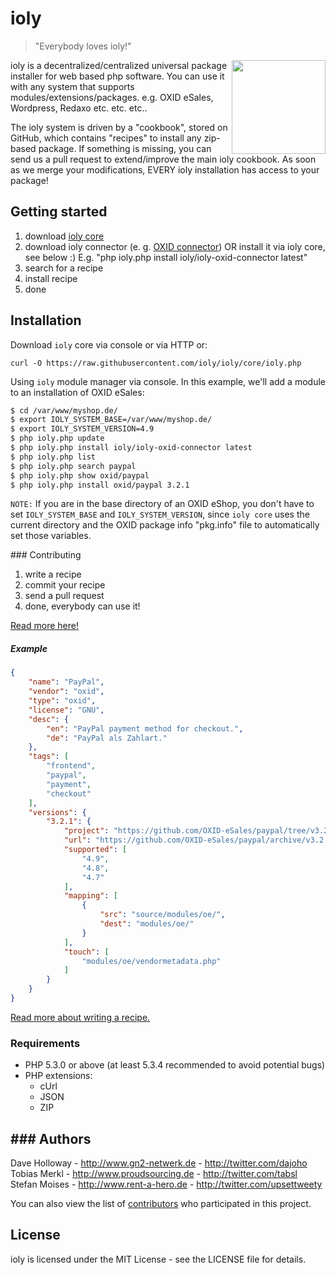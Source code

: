 # ioly

> "Everybody loves ioly!"

<img align="right" width="150" src="https://raw.github.com/ioly/ioly/gh-pages/assets/img/ioly-logo-github.png"> 

ioly is a decentralized/centralized universal package installer for web based php software. You can use it with any system that supports modules/extensions/packages. e.g. OXID eSales, Wordpress, Redaxo etc. etc. etc.. 

The ioly system is driven by a "cookbook", stored on GitHub, which contains "recipes" to install any zip-based package. If something is missing, you can send us a pull request to extend/improve the main ioly cookbook. As soon as we merge your modifications, EVERY ioly installation has access to your package!

## Getting started

1. download [ioly core](https://github.com/ioly/ioly/tree/core)
2. download ioly connector (e. g. [OXID connector](https://github.com/ioly/ioly/tree/connector-oxid)) OR install it via ioly core, see below :) E.g. "php ioly.php install ioly/ioly-oxid-connector latest"
3. search for a recipe
4. install recipe
4. done


## Installation

Download `ioly` core via console or via HTTP or:

`curl -O https://raw.githubusercontent.com/ioly/ioly/core/ioly.php`

Using `ioly` module manager via console. In this example, we'll add a module to an installation of OXID eSales:

``` sh
$ cd /var/www/myshop.de/
$ export IOLY_SYSTEM_BASE=/var/www/myshop.de/
$ export IOLY_SYSTEM_VERSION=4.9
$ php ioly.php update
$ php ioly.php install ioly/ioly-oxid-connector latest
$ php ioly.php list
$ php ioly.php search paypal
$ php ioly.php show oxid/paypal
$ php ioly.php install oxid/paypal 3.2.1
```

`NOTE:`
If you are in the base directory of an OXID eShop, you don't have to set `IOLY_SYSTEM_BASE` and `IOLY_SYSTEM_VERSION`, since
`ioly core` uses the current directory and the OXID package info "pkg.info" file to automatically set those variables.

### Contributing

1. write a recipe
2. commit your recipe
3. send a pull request
4. done, everybody can use it!

[Read more here!](https://github.com/ioly/ioly/wiki/Contributing-to-the-ioly-cookbook)

##### Example
``` json
{
    "name": "PayPal",
    "vendor": "oxid",
    "type": "oxid",
    "license": "GNU",
    "desc": {
        "en": "PayPal payment method for checkout.",
        "de": "PayPal als Zahlart."
    },
    "tags": [
        "frontend",
        "paypal",
        "payment",
        "checkout"
    ],
    "versions": {
        "3.2.1": {
            "project": "https://github.com/OXID-eSales/paypal/tree/v3.2.1",
            "url": "https://github.com/OXID-eSales/paypal/archive/v3.2.1.zip",
            "supported": [
                "4.9",
                "4.8",
                "4.7"
            ],
            "mapping": [
                {
                    "src": "source/modules/oe/",
                    "dest": "modules/oe/"
                }
            ],
            "touch": [
                "modules/oe/vendormetadata.php"
            ]
        }
    }
}
```

[Read more about writing a recipe.](https://github.com/ioly/ioly/wiki/Writing-a-recipe)


### Requirements

- PHP 5.3.0 or above (at least 5.3.4 recommended to avoid potential bugs)
- PHP extensions:
  * cUrl
  * JSON
  * ZIP


### Authors
---
Dave Holloway - <http://www.gn2-netwerk.de> - <http://twitter.com/dajoho><br />
Tobias Merkl - <http://www.proudsourcing.de> - <http://twitter.com/tabsl><br />
Stefan Moises - <http://www.rent-a-hero.de> - <http://twitter.com/upsettweety><br />

You can also view the list of [contributors](https://github.com/ioly/ioly/contributors) who participated in this project.


License
---
ioly is licensed under the MIT License - see the LICENSE file for details.
